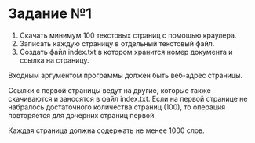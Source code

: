 # Задание №1

1. Скачать минимум 100 текстовых страниц с помощью краулера.
2. Записать каждую страницу в отдельный текстовый файл.
3. Создать файл index.txt в котором хранится номер документа и ссылка на страницу.

Входным аргументом программы должен быть веб-адрес страницы.

Ссылки с первой страницы ведут на другие, которые также скачиваются и заносятся в файл index.txt. Если на первой странице не набралось достаточного количества страниц (100), то операция повторяется для дочерних страниц первой.

Каждая страница должна содержать не менее 1000 слов.
